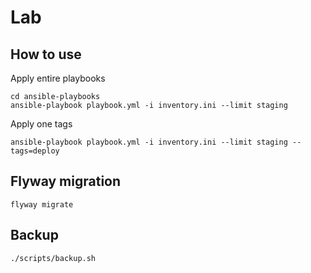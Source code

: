 # Lab

## How to use
Apply entire playbooks

```
cd ansible-playbooks
ansible-playbook playbook.yml -i inventory.ini --limit staging
```

Apply one tags
```
ansible-playbook playbook.yml -i inventory.ini --limit staging --tags=deploy
```


## Flyway migration

```
flyway migrate
```

## Backup

```
./scripts/backup.sh
```